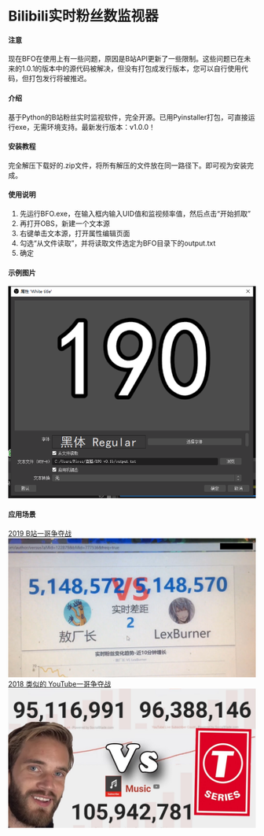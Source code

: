 # Bilibili实时粉丝数监视器

#### 注意
现在BFO在使用上有一些问题，原因是B站API更新了一些限制。这些问题已在未来的1.0.1的版本中的源代码被解决，但没有打包成发行版本，您可以自行使用代码，但打包发行将被推迟。

#### 介绍
基于Python的B站粉丝实时监视软件，完全开源。已用Pyinstaller打包，可直接运行exe，无需环境支持。最新发行版本：v1.0.0！

#### 安装教程

完全解压下载好的.zip文件，将所有解压的文件放在同一路径下。即可视为安装完成。

#### 使用说明

1. 先运行BFO.exe，在输入框内输入UID值和监视频率值，然后点击“开始抓取”
2. 再打开OBS，新建一个文本源
3. 右键单击文本源，打开属性编辑页面
4. 勾选“从文件读取”，并将读取文件选定为BFO目录下的output.txt
5. 确定

#### 示例图片
![这是一张使用说明的示例图片](screenshots/example.png)

#### 应用场景
[2019 B站一哥争夺战](https://www.bilibili.com/video/BV114411i7wS "敖犬战蕾蝗")
![敖犬战蕾蝗](screenshots/Ao-VS-Lex.png)
[2018 类似的 YouTube一哥争夺战](https://en.wikipedia.org/wiki/PewDiePie_vs_T-Series "PewDiePie与T-Series之争")
![YT一哥争霸](screenshots/PDP-VS-TSR.png)
